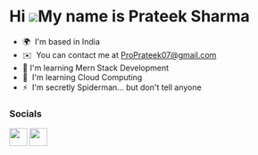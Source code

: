 Hi ![](https://user-images.githubusercontent.com/18350557/176309783-0785949b-9127-417c-8b55-ab5a4333674e.gif)My name is Prateek Sharma
======================================================================================================================================

* 🌍  I'm based in India
* ✉️  You can contact me at [ProPrateek07@gmail.com](mailto:ProPrateek07@gmail.com)
* 💫  I'm learning Mern Stack Development
* 🧠  I'm learning Cloud Computing
* ⚡  I'm secretly Spiderman... but don't tell anyone


### Socials

<p align="left"> <a href="https://www.github.com/ProPrateek07" target="_blank" rel="noreferrer"><img src="https://raw.githubusercontent.com/danielcranney/readme-generator/main/public/icons/socials/github.svg" width="32" height="32" /></a> <a href="http://www.instagram.com/https://instagram.com/prateek_0704?igshid=NGExMmI2YTkyZg==" target="_blank" rel="noreferrer"><img src="https://raw.githubusercontent.com/danielcranney/readme-generator/main/public/icons/socials/instagram.svg" width="32" height="32" /></a></p>
